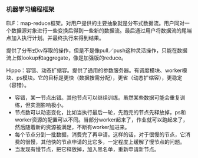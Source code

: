 
### 机器学习编程框架

ELF：map-reduce框架。对用户提供的主要抽象就是分布式数据流。用户同对一个数据源对象进行一些变换后得到一些新的数据流。最后通过用户将数据流的尾端点加入执行计划。并最终执行来得到结果。

提供了分布式kv存取的操作，但是不是像pull／push这种灵活操作，只能在数据流上做lookup和aggregate，像是加强版的reduce。

Hippo：容错、动态扩缩容。提供了通用的参数服务器。有调度模块、worker模块、ps模块。它的目标是更快（数据按需分配），更省（动态扩缩容），更稳定（容错）。
 - 容错，某一节点出错。其他节点可以继续训练。虽然某些数据可能会重复训练，但实测影响极小。
 - 节点数可以动态变化，比如当执行最后一轮，先跑完的节点先释放掉，ps和worker资源的配置可以不同。当部分worker起来了，作业就可以跑起来了，然后随着新的资源被满足，不断有worker加进来。
 - 每个节点分到一批数据，消费完了再申请。这样的话，对于很慢的节点，它消费的很慢，其他快的节点申请的比它多，一定程度上缓解了慢节点的问题。
 - 当发现有慢节点，把它释放掉，加入黑名单，重新申请新节点。
